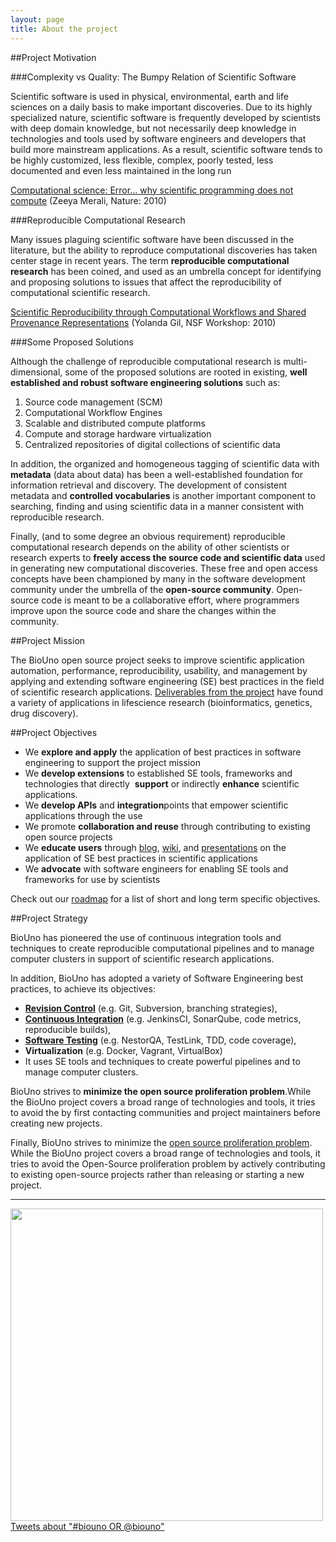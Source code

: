 ```yaml
---
layout: page
title: About the project
---
```


##Project Motivation

###Complexity vs Quality: The Bumpy Relation of Scientific Software

Scientific software is used in physical, environmental, earth and life sciences on a daily
basis to make important discoveries. Due to its highly specialized nature, scientific
software is frequently developed by scientists with deep domain knowledge, but not
necessarily deep knowledge in technologies and tools used by software engineers and
developers that build more mainstream applications. As a result, scientific software
tends to be highly customized, less flexible, complex, poorly tested, less documented
and even less maintained in the long run

[Computational science: Error... why scientific programming does not compute](http://www.nature.com/news/2010/101013/full/467775a.html)
(Zeeya Merali, Nature: 2010)
 
###Reproducible Computational Research

Many issues plaguing scientific software have been discussed in the literature, but the ability to
reproduce computational discoveries has taken center stage in recent years. The term **reproducible
computational research** has been coined, and used as an umbrella concept for identifying and proposing
solutions to issues that affect the reproducibility of computational scientific research.

[Scientific Reproducibility through Computational Workflows and Shared Provenance Representations​](http://www.evernote.com/l/AJ8x2KJTSTlGmbrFDKXSR709G2wRjbN32Tk/)
(Yolanda Gil, NSF Workshop: 2010)

###Some Proposed Solutions

Although the challenge of reproducible computational research is multi-dimensional, some of
the proposed solutions are rooted in existing, **well established and robust software
engineering solutions** such as:

1. Source code management (SCM)
2. Computational Workflow Engines
3. Scalable and distributed compute platforms
4. Compute and storage hardware virtualization
5. Centralized repositories of digital collections of scientific data

In addition, the organized and homogeneous tagging of scientific data with **metadata**
(data about data) has been a well-established foundation for information retrieval and
discovery. The development of consistent metadata and **controlled vocabularies** is
another important component to searching, finding and using scientific data in a manner
consistent with reproducible research.

Finally, (and to some degree an obvious requirement) reproducible computational research
depends on the ability of other scientists or research experts to **freely access the source
code and scientific data** used in generating new computational discoveries. These free
and open access concepts have been championed by many in the software development community
under the umbrella of the **open-source community**. Open-source code is meant to be a
collaborative effort, where programmers improve upon the source code and share the changes
within the community.

##Project Mission

The ​BioUno​ open­ source project seeks to improve scientific application automation, 
performance, reproducibility, usability, and management by applying and extending software 
engineering (SE) best practices in the field of scientific research applications. 
[Deliverables from the project](/publications.html) have found a variety of applications
in life­science research (bioinformatics, genetics, drug discovery).

##Project Objectives

* We ​**explore​ and apply​** the application of best practices in software engineering to 
support the project mission
* We **​develop extensions​** to established SE tools, frameworks and technologies that directly ​
**support​** or indirectly **​enhance​** scientific applications.  
* We **​develop APIs​** and **​integration​** points that empower scientific applications through 
the use 
* We promote **​collaboration and reuse​** through contributing to existing open source 
projects 
* We **​educate users​** through [blog](/blog.html), [wiki](https://github.com/biouno),
and [presentations](/presentations.html) on the application of SE best practices in
scientific applications
* We **​advocate​** with software engineers for enabling SE tools and frameworks for use 
by scientists 

Check out our [roadmap](/roadmap.html) for a list of short and long term specific objectives.

##Project Strategy

BioUno has pioneered the use of continuous integration tools and techniques to create reproducible
computational pipelines and to manage computer clusters in support of scientific research applications.

In addition, BioUno has adopted a variety of Software Engineering best practices, to achieve its objectives:

* **[​Revision Control​](http://en.wikipedia.org/wiki/Revision_control​)** (e.g. Git, Subversion, 
branching strategies),
* **[Continuous Integration​](http://en.wikipedia.org/wiki/Continuous_integration​)**
(e.g. Jenkins­CI, SonarQube, code metrics, reproducible builds),  
* **[​Software Testing​](http://en.wikipedia.org/wiki/Software_testing​)** (e.g. Nestor­QA, 
TestLink, TDD, code coverage),  
* **Virtualization** (e.g. Docker, Vagrant, VirtualBox)
* It uses SE tools and techniques to create powerful pipelines and to manage 
computer clusters. 

BioUno strives to **minimize the ​open source proliferation problem**.While the BioUno
project covers a broad range of technologies and tools, it tries to avoid the
by first contacting communities and project maintainers before creating new projects.

Finally, BioUno strives to minimize the
[open source proliferation problem](http://gondwanaland.com/mlog/2013/10/22/open­source­proliferation­problem/​).
While the BioUno project covers a broad range of technologies and tools, it tries to avoid the Open-Source
proliferation problem by actively contributing to existing open-source projects rather than releasing or
starting a new project.

---

<div class=''>
<div id="videoplayer" style="display:none;">&nbsp;</div>
<img src="{{ site.baseurl }}assets/img/video.png" id="videoimage" width="500" />
</div>

<div class=''>
<a class="twitter-timeline" data-dnt="true" href="https://twitter.com/search?q=%23biouno+OR+%40biouno" data-widget-id="445763950747979776">Tweets about "#biouno OR @biouno"</a>
</div>
<script>!function(d,s,id){var js,fjs=d.getElementsByTagName(s)[0],p=/^http:/.test(d.location)?'http':'https';if(!d.getElementById(id)){js=d.createElement(s);js.id=id;js.src=p+"://platform.twitter.com/widgets.js";fjs.parentNode.insertBefore(js,fjs);}}(document,"script","twitter-wjs");</script>

<script type='text/javascript'>
$(function() {
	$('#videoimage').click(function() {
		$('#videoplayer').show();
		$('#videoplayer').append("<iframe width='500' height='315' src='http://www.youtube.com/embed/6Dl6V249W30' frameborder='0' allowfullscreen='allowfullscreen'></iframe>");
		$('#videoimage').hide();
	});
});
</script>
